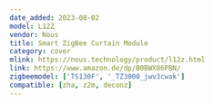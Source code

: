 ```yaml
---
date_added: 2023-08-02
model: L12Z
vendor: Nous
title: Smart ZigBee Curtain Module
category: cover
mlink: https://nous.technology/product/l12z.html
link: https://www.amazon.de/dp/B0BWX86PBN/
zigbeemodel: ['TS130F', '_TZ3000_jwv3cwak']
compatible: [zha, z2m, deconz]
---
```


